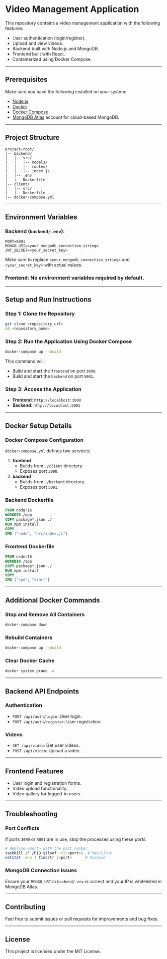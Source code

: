 # Video Management Application

This repository contains a video management application with the following features:
- User authentication (login/register).
- Upload and view videos.
- Backend built with Node.js and MongoDB.
- Frontend built with React.
- Containerized using Docker Compose.

---

## Prerequisites

Make sure you have the following installed on your system:

- [Node.js](https://nodejs.org/)
- [Docker](https://www.docker.com/)
- [Docker Compose](https://docs.docker.com/compose/)
- [MongoDB Atlas](https://www.mongodb.com/atlas/database) account for cloud-based MongoDB.

---

## Project Structure

```
project-root/
|-- backend/
|   |-- src/
|   |   |-- models/
|   |   |-- routes/
|   |   |-- index.js
|   |-- .env
|   |-- Dockerfile
|-- client/
|   |-- src/
|   |-- Dockerfile
|-- docker-compose.yml
```

---

## Environment Variables

### Backend (`backend/.env`):
```
PORT=5001
MONGO_URI=<your_mongodb_connection_string>
JWT_SECRET=<your_secret_key>
```

Make sure to replace `<your_mongodb_connection_string>` and `<your_secret_key>` with actual values.

### Frontend: No environment variables required by default.

---

## Setup and Run Instructions

### Step 1: Clone the Repository
```bash
git clone <repository_url>
cd <repository_name>
```

### Step 2: Run the Application Using Docker Compose
```bash
docker-compose up --build
```
This command will:
- Build and start the `frontend` on port `3000`.
- Build and start the `backend` on port `5001`.

### Step 3: Access the Application
- **Frontend**: `http://localhost:3000`
- **Backend**: `http://localhost:5001`

---

## Docker Setup Details

### Docker Compose Configuration
`docker-compose.yml` defines two services:

1. **frontend**
   - Builds from `./client` directory.
   - Exposes port `3000`.
2. **backend**
   - Builds from `./backend` directory.
   - Exposes port `5001`.

### Backend Dockerfile
```dockerfile
FROM node:16
WORKDIR /app
COPY package*.json ./
RUN npm install
COPY . .
CMD ["node", "src/index.js"]
```

### Frontend Dockerfile
```dockerfile
FROM node:16
WORKDIR /app
COPY package*.json ./
RUN npm install
COPY . .
CMD ["npm", "start"]
```

---

## Additional Docker Commands

### Stop and Remove All Containers
```bash
docker-compose down
```

### Rebuild Containers
```bash
docker-compose up --build
```

### Clear Docker Cache
```bash
docker system prune -a
```

---

## Backend API Endpoints

### Authentication
- `POST /api/auth/login`: User login.
- `POST /api/auth/register`: User registration.

### Videos
- `GET /api/video`: Get user videos.
- `POST /api/video`: Upload a video.

---

## Frontend Features
- User login and registration forms.
- Video upload functionality.
- Video gallery for logged-in users.

---

## Troubleshooting

### Port Conflicts
If ports `3000` or `5001` are in use, stop the processes using these ports:
```bash
# Replace <port> with the port number
taskkill /F /PID $(lsof -ti:<port>)  # Mac/Linux
netstat -ano | findstr :<port>      # Windows
```

### MongoDB Connection Issues
Ensure your `MONGO_URI` in `backend/.env` is correct and your IP is whitelisted in MongoDB Atlas.

---

## Contributing

Feel free to submit issues or pull requests for improvements and bug fixes.

---

## License
This project is licensed under the MIT License.